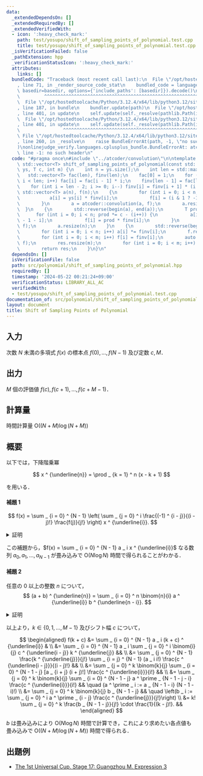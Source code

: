 ```yaml
---
data:
  _extendedDependsOn: []
  _extendedRequiredBy: []
  _extendedVerifiedWith:
  - icon: ':heavy_check_mark:'
    path: test/yosupo/shift_of_sampling_points_of_polynomial.test.cpp
    title: test/yosupo/shift_of_sampling_points_of_polynomial.test.cpp
  _isVerificationFailed: false
  _pathExtension: hpp
  _verificationStatusIcon: ':heavy_check_mark:'
  attributes:
    links: []
  bundledCode: "Traceback (most recent call last):\n  File \"/opt/hostedtoolcache/Python/3.12.4/x64/lib/python3.12/site-packages/onlinejudge_verify/documentation/build.py\"\
    , line 71, in _render_source_code_stat\n    bundled_code = language.bundle(stat.path,\
    \ basedir=basedir, options={'include_paths': [basedir]}).decode()\n          \
    \         ^^^^^^^^^^^^^^^^^^^^^^^^^^^^^^^^^^^^^^^^^^^^^^^^^^^^^^^^^^^^^^^^^^^^^^^^^^^^^^^^^\n\
    \  File \"/opt/hostedtoolcache/Python/3.12.4/x64/lib/python3.12/site-packages/onlinejudge_verify/languages/cplusplus.py\"\
    , line 187, in bundle\n    bundler.update(path)\n  File \"/opt/hostedtoolcache/Python/3.12.4/x64/lib/python3.12/site-packages/onlinejudge_verify/languages/cplusplus_bundle.py\"\
    , line 401, in update\n    self.update(self._resolve(pathlib.Path(included), included_from=path))\n\
    \  File \"/opt/hostedtoolcache/Python/3.12.4/x64/lib/python3.12/site-packages/onlinejudge_verify/languages/cplusplus_bundle.py\"\
    , line 401, in update\n    self.update(self._resolve(pathlib.Path(included), included_from=path))\n\
    \                ^^^^^^^^^^^^^^^^^^^^^^^^^^^^^^^^^^^^^^^^^^^^^^^^^^^^^^^^^\n \
    \ File \"/opt/hostedtoolcache/Python/3.12.4/x64/lib/python3.12/site-packages/onlinejudge_verify/languages/cplusplus_bundle.py\"\
    , line 260, in _resolve\n    raise BundleErrorAt(path, -1, \"no such header\"\
    )\nonlinejudge_verify.languages.cplusplus_bundle.BundleErrorAt: atcoder/convolution.hpp:\
    \ line -1: no such header\n"
  code: "#pragma once\n#include \"../atcoder/convolution\"\n\ntemplate <typename T>\
    \ std::vector<T> shift_of_sampling_points_of_polynomial(const std::vector<T>&\
    \ ys, T c, int m) {\n    int n = ys.size();\n    int len = std::max(n, m);\n \
    \   std::vector<T> fac(len), finv(len);\n    fac[0] = 1;\n    for (int i = 1;\
    \ i < len; i++) fac[i] = fac[i - 1] * i;\n    finv[len - 1] = fac[len - 1].inv();\n\
    \    for (int i = len - 2; i >= 0; i--) finv[i] = finv[i + 1] * (i + 1);\n   \
    \ std::vector<T> a(n), f(n);\n    {\n        for (int i = 0; i < n; i++) {\n \
    \           a[i] = ys[i] * finv[i];\n            f[i] = (i & 1 ? -1 : 1) * finv[i];\n\
    \        }\n        a = atcoder::convolution(a, f);\n        a.resize(n);\n  \
    \  }\n    {\n        std::reverse(begin(a), end(a));\n        T prod = 1;\n  \
    \      for (int i = 0; i < n; prod *= c - (i++)) {\n            a[i] *= fac[n\
    \ - 1 - i];\n            f[i] = prod * finv[i];\n        }\n        a = atcoder::convolution(a,\
    \ f);\n        a.resize(n);\n    }\n    {\n        std::reverse(begin(a), end(a));\n\
    \        for (int i = 0; i < n; i++) a[i] *= finv[i];\n        f.resize(m);\n\
    \        for (int i = 0; i < m; i++) f[i] = finv[i];\n        auto res = atcoder::convolution(a,\
    \ f);\n        res.resize(m);\n        for (int i = 0; i < m; i++) res[i] *= fac[i];\n\
    \        return res;\n    }\n}\n"
  dependsOn: []
  isVerificationFile: false
  path: src/polynomial/shift_of_sampling_points_of_polynomial.hpp
  requiredBy: []
  timestamp: '2024-05-22 00:21:24+09:00'
  verificationStatus: LIBRARY_ALL_AC
  verifiedWith:
  - test/yosupo/shift_of_sampling_points_of_polynomial.test.cpp
documentation_of: src/polynomial/shift_of_sampling_points_of_polynomial.hpp
layout: document
title: Shift of Sampling Points of Polynomial
---
```


## 入力

次数 $N$ 未満の多項式 $f(x)$ の標本点 $f(0), \dots , f(N - 1)$ 及び定数 $c, M$．

## 出力

$M$ 個の評価値 $f(c), f(c + 1), \dots , f(c + M - 1)$．

## 計算量

時間計算量 $\mathrm{O}((N + M) \log (N + M))$

## 概要

以下では，下降階乗冪 

$$
x ^ {\underline{n}} = \prod _ {k = 1} ^ n (x - k + 1)
$$

を用いる．

#### 補題 1

$$
f(x) = \sum _ {i = 0} ^ {N - 1} \left( \sum _ {j = 0} ^ i \frac{(-1) ^ {i - j}}{(i - j)!} \frac{f(j)}{j!} \right) x ^ {\underline{i}}.
$$

<details>
<summary>証明</summary>
<div>

両辺 $N$ 次未満の多項式であるから $N$ 点 $x = 0, 1, \dots , N - 1$ における値が一致することを示せば良い．

$k \in \lbrace 0, 1, \dots , N - 1 \rbrace$ について，

$$
\begin{aligned}
    \sum _ {i = 0} ^ {N - 1} \left( \sum _ {j = 0} ^ i \frac{(-1) ^ {i - j}}{(i - j)!} \frac{f(j)}{j!} \right) k ^ {\underline{i}}
    &= \sum _ {i = 0} ^ {k} \sum _ {j = 0} ^ i \frac{(-1) ^ {i - j}}{(i - j)!} \frac{f(j)}{j!} \frac{k!}{(k - i)!} \\
    &= \sum _ {p + q + r = k} \frac{(-1) ^ q k!}{p! q! r!} f(p) \\
    &= \sum _ {p = 0} ^ k \frac{f(p)}{p!} k! \sum _ {q + r = k - p} \frac{(-1) ^ q}{q! r!} \\
    &= \sum _ {p = 0} ^ k \frac{f(p)}{p!} \frac{k!}{(k - p)!} \sum _ {q + r = k - p} \binom{k - p}{r} 1 ^ r (-1) ^ q \\
    &= \sum _ {p = 0} ^ k \frac{f(p)}{p!} \frac{k!}{(k - p)!} \sum _ {q + r = k - p} (1 - 1) ^ {k - p} \\
    &= f(k).
\end{aligned}
$$

$\blacksquare$

</div>
</details>

この補題から，$f(x) = \sum _ {i = 0} ^ {N - 1} a _ i x ^ {\underline{i}}$ なる数列 $a _ 0, a _ 1, \dots , a _ {N - 1}$ が畳み込みで $\mathrm{O}(N \log N)$ 時間で得られることがわかる．

#### 補題 2

任意の $0$ 以上の整数 $n$ について，
$$
(a + b) ^ {\underline{n}} = \sum _ {i = 0} ^ n \binom{n}{i} a ^ {\underline{i}} b ^ {\underline{n - i}}.
$$

<details>
<summary>証明</summary>
<div>

$n$ についての帰納法により示す．

$n = 0$ のときは明らか．

$(a + b) ^ {\underline{n}} = \sum _ {i = 0} ^ n \binom{n}{i} a ^ {\underline{i}} b ^ {\underline{n - i}}$ を仮定したとき，

$$
\begin{aligned}
    (a + b) ^ {\underline{n + 1}}
    &= (a + b) ^ {\underline{n}} (a + b - n) \\
    &= \sum _ {i = 0} ^ n \binom{n}{i} a ^ {\underline{i}} b ^ {\underline{n - i}} \lbrack (a - i) + (b - n + i) \rbrack \\
    &= \sum _ {i = 0} ^ n \binom{n}{i} a ^ {\underline{i + 1}} b ^ {\underline{n - i}} + \sum _ {i = 0} ^ n \binom{n}{i} a ^ {\underline{i}} b ^ {\underline{n + 1 - i}} \\
    &= \sum _ {i = 1} ^ {n + 1} \binom{n}{i - 1} a ^ {\underline{i}} b ^ {\underline{n + 1 - i}} + \sum _ {i = 0} ^ n \binom{n}{i} a ^ {\underline{i}} b ^ {\underline{n + 1 - i}} \\
    &= \sum _ {i = 0} ^ {n + 1} \binom{n + 1}{i} a ^ {\underline{i}} b ^ {\underline{n + 1 - i}}.
\end{aligned}
$$

$\blacksquare$

</div>
</details>

以上より，$k \in \lbrace 0, 1, \dots , M - 1 \rbrace$ 及びシフト幅 $c$ について，

$$
\begin{aligned}
    f(k + c)
    &= \sum _ {i = 0} ^ {N - 1} a _ i (k + c) ^ {\underline{i}} & \\
    &= \sum _ {i = 0} ^ {N - 1} a _ i \sum _ {j = 0} ^ i \binom{i}{j} c ^ {\underline{i - j}} k ^ {\underline{j}} && \\
    &= \sum _ {j = 0} ^ {N - 1} \frac{k ^ {\underline{j}}}{j!} \sum _ {i = j} ^ {N - 1} (a _ i i!) \frac{c ^ {\underline{i - j}}}{(i - j)!} && \\
    &= \sum _ {j = 0} ^ k \binom{k}{j} \sum _ {i = 0} ^ {N - 1 - j} [a _ {i + j} (i + j)!] \frac{c ^ {\underline{i}}}{i!} && \\
    &= \sum _ {j = 0} ^ k \binom{k}{j} \sum _ {i = 0} ^ {N - 1 - j} a ^ \prime _ {N - 1 - j - i} \frac{c ^ {\underline{i}}}{i!} && \quad (a ^ \prime _ i := a _ {N - 1 - i} (N - 1 - i)!) \\
    &= \sum _ {j = 0} ^ k \binom{k}{j} b _ {N - 1 - j} && \quad \left(b _ i := \sum _ {j = 0} ^ i a ^ \prime _ {i - j} \frac{c ^ {\underline{j}}}{j!}\right) \\
    &= k! \sum _ {j = 0} ^ k \frac{b _ {N - 1 - j}}{j!} \cdot \frac{1}{(k - j)!}. &&
\end{aligned}
$$

$b$ は畳み込みにより $\mathrm{O}(N \log N)$ 時間で計算でき，これにより求めたい各点値も畳み込みで $\mathrm{O}((N + M) \log (N + M))$ 時間で得られる．

## 出題例
- [The 1st Universal Cup. Stage 17: Guangzhou M. Expression 3](https://qoj.ac/contest/1244/problem/6513?v=1)